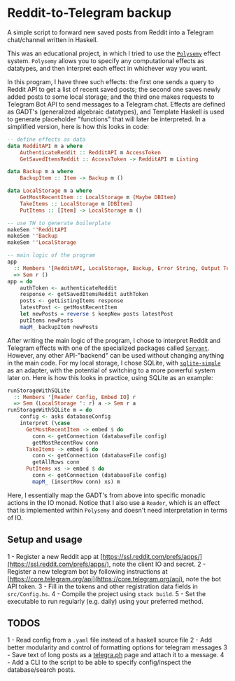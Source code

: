 # Reddit-to-Telegram backup

A simple script to forward new saved posts from Reddit into a Telegram chat/channel written in Haskell.

This was an educational project, in which I tried to use the [`Polysemy`](https://hackage.haskell.org/package/polysemy) effect system. `Polysemy` allows you to specify any computational effects as datatypes, and then interpret each effect in whichever way you want. 

In this program, I have three such effects: the first one sends a query to Reddit API to get a list of recent saved posts; the second one saves newly added posts to some local storage; and the third one makes requests to Telegram Bot API to send messages to a Telegram chat. Effects are defined as GADT's (generalized algebraic datatypes), and Template Haskell is used to generate placeholder "functions" that will later be interpreted. In a simplified version, here is how this looks in code:

```haskell
-- define effects as data
data RedditAPI m a where
    AuthenticateReddit :: RedditAPI m AccessToken
    GetSavedItemsReddit :: AccessToken -> RedditAPI m Listing

data Backup m a where
    BackupItem :: Item -> Backup m ()

data LocalStorage m a where
    GetMostRecentItem :: LocalStorage m (Maybe DBItem)
    TakeItems :: LocalStorage m [DBItem]
    PutItems :: [Item] -> LocalStorage m ()

-- use TH to generate boilerplate
makeSem ''RedditAPI
makeSem ''Backup
makeSem ''LocalStorage

-- main logic of the program
app 
  :: Members '[RedditAPI, LocalStorage, Backup, Error String, Output Text, Embed IO] r 
  => Sem r ()
app = do
    authToken <- authenticateReddit
    response <- getSavedItemsReddit authToken
    posts <- getListingItems response
    latestPost <- getMostRecentItem
    let newPosts = reverse $ keepNew posts latestPost
    putItems newPosts
    mapM_ backupItem newPosts
```

After writing the main logic of the program, I chose to interpret Reddit and Telegram effects with one of the specialized packages called [`Servant`](https://hackage.haskell.org/package/servant). However, any other API-"backend" can be used without changing anything in the main code. For my local storage, I chose SQLite, with [`sqlite-simple`](https://hackage.haskell.org/package/sqlite-simple) as an adapter, with the potential of switching to a more powerful system later on.
Here is how this looks in practice, using SQLite as an example:

```haskell
runStorageWithSQLite
  :: Members '[Reader Config, Embed IO] r
  => Sem (LocalStorage ': r) a -> Sem r a
runStorageWithSQLite m = do
    config <- asks databaseConfig
    interpret (\case
      GetMostRecentItem -> embed $ do
        conn <- getConnection (databaseFile config)
        getMostRecentRow conn
      TakeItems -> embed $ do
        conn <- getConnection (databaseFile config)
        getAllRows conn
      PutItems xs -> embed $ do
        conn <- getConnection (databaseFile config)
        mapM_ (insertRow conn) xs) m
```
Here, I essentially map the GADT's from above into specific monadic actions in the IO monad. Notice that I also use a `Reader`, which is an effect that is implemented within `Polysemy` and doesn't need interpretation in terms of IO.



## Setup and usage

1 - Register a new Reddit app at [https://ssl.reddit.com/prefs/apps/](https://ssl.reddit.com/prefs/apps/), note the client IO and secret.
2 - Register a new telegram bot by following instructions at [https://core.telegram.org/api](https://core.telegram.org/api), note the bot API token.
3 - Fill in the tokens and other registration data fields in `src/Config.hs`.
4 - Compile the project using `stack build`.
5 - Set the executable to run regularly (e.g. daily) using your preferred method.

## TODOS

1 - Read config from a `.yaml` file instead of a haskell source file
2 - Add better modularity and control of formatting options for telegram messages
3 - Save text of long posts as a [telegra.ph](https://telegra.ph) page and attach it to a message.
4 - Add a CLI to the script to be able to specify config/inspect the database/search posts.


